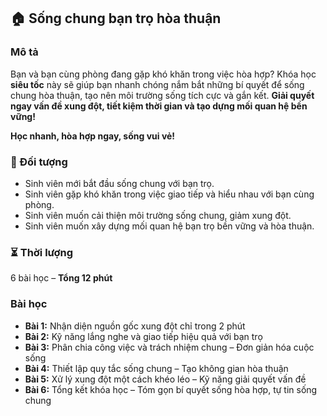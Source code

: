 ## 🏠 Sống chung bạn trọ hòa thuận

### Mô tả  
Bạn và bạn cùng phòng đang gặp khó khăn trong việc hòa hợp? Khóa học **siêu tốc** này sẽ giúp bạn nhanh chóng nắm bắt những bí quyết để sống chung hòa thuận, tạo nên môi trường sống tích cực và gắn kết. **Giải quyết ngay vấn đề xung đột, tiết kiệm thời gian và tạo dựng mối quan hệ bền vững!**

**Học nhanh, hòa hợp ngay, sống vui vẻ!**

### 🎯 Đối tượng  
- Sinh viên mới bắt đầu sống chung với bạn trọ.
- Sinh viên gặp khó khăn trong việc giao tiếp và hiểu nhau với bạn cùng phòng.
- Sinh viên muốn cải thiện môi trường sống chung, giảm xung đột.
- Sinh viên muốn xây dựng mối quan hệ bạn trọ bền vững và hòa thuận.

### ⏳ Thời lượng  
6 bài học – **Tổng 12 phút**

### Bài học  
- **Bài 1:** Nhận diện nguồn gốc xung đột chỉ trong 2 phút
- **Bài 2:** Kỹ năng lắng nghe và giao tiếp hiệu quả với bạn trọ
- **Bài 3:** Phân chia công việc và trách nhiệm chung – Đơn giản hóa cuộc sống
- **Bài 4:** Thiết lập quy tắc sống chung – Tạo không gian hòa thuận
- **Bài 5:** Xử lý xung đột một cách khéo léo – Kỹ năng giải quyết vấn đề
- **Bài 6:** Tổng kết khóa học – Tóm gọn bí quyết sống hòa hợp, tự tin sống chung